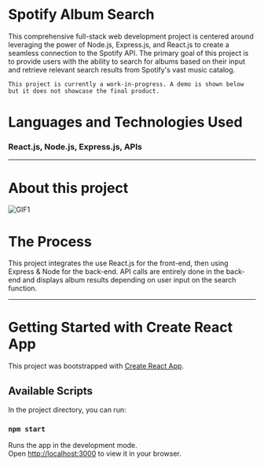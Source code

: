 


# Spotify Album Search
This comprehensive full-stack web development project is centered around leveraging the power of Node.js, Express.js, and React.js to create a seamless connection to the Spotify API. The primary goal of this project is to provide users with the ability to search for albums based on their input and retrieve relevant search results from Spotify's vast music catalog.

 `This project is currently a work-in-progress. A demo is shown below but it does not showcase the final product.`
# Languages and Technologies Used

### React.js, Node.js, Express.js, APIs

----

# About this project
![GIF1](https://www.upload.ee/image/15298418/spotify-gif.gif)

# The Process
This project integrates the use React.js for the front-end, then using Express & Node for the back-end. API calls are entirely done in the back-end and displays album results depending on user input on the search function.

---


# Getting Started with Create React App

This project was bootstrapped with [Create React App](https://github.com/facebook/create-react-app).

## Available Scripts

In the project directory, you can run:

### `npm start`

Runs the app in the development mode.\
Open [http://localhost:3000](http://localhost:3000) to view it in your browser.

